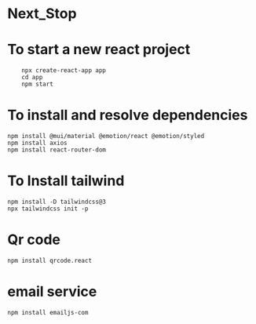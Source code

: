 # Next_Stop

# To start a new react project
        npx create-react-app app
        cd app 
        npm start

# To install and resolve dependencies 
    npm install @mui/material @emotion/react @emotion/styled
    npm install axios 
    npm install react-router-dom


# To Install tailwind
    npm install -D tailwindcss@3
    npx tailwindcss init -p

# Qr code
    npm install qrcode.react

# email service
    npm install emailjs-com
